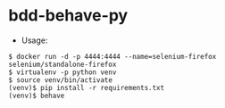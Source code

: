 # bdd-behave-py

- Usage:
```
$ docker run -d -p 4444:4444 --name=selenium-firefox selenium/standalone-firefox
$ virtualenv -p python venv
$ source venv/bin/activate
(venv)$ pip install -r requirements.txt
(venv)$ behave
```
